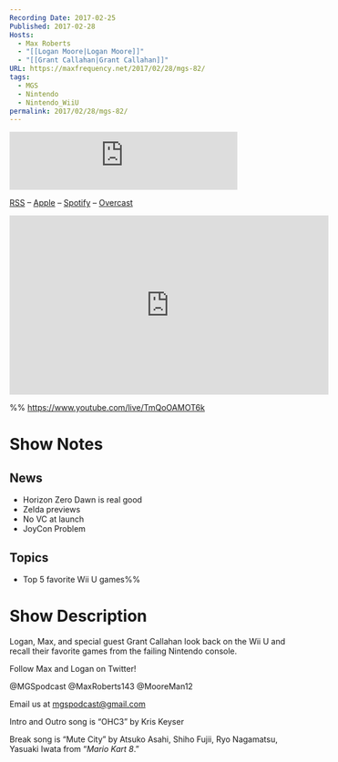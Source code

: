 ```yaml
---
Recording Date: 2017-02-25
Published: 2017-02-28
Hosts:
  - Max Roberts
  - "[[Logan Moore|Logan Moore]]"
  - "[[Grant Callahan|Grant Callahan]]"
URL: https://maxfrequency.net/2017/02/28/mgs-82/
tags:
  - MGS
  - Nintendo
  - Nintendo_WiiU
permalink: 2017/02/28/mgs-82/
---
```

<iframe src="https://podcasters.spotify.com/pod/show/millennialgamingspeak/embed/episodes/Episode-82-The-Death-of-the-Wii-U-e1adhvs/a-a6ts45m" height="102px" width="400px" frameborder="0" scrolling="no"></iframe>

[RSS](https://anchor.fm/s/74aa3858/podcast/rss) – [Apple](https://podcasts.apple.com/us/podcast/episode-3-gdc-wrap-up/id1000915981?i=1000542222515) – [Spotify](https://open.spotify.com/episode/7wePXT4Bt22LWifVLx3n8y) – [Overcast](https://overcast.fm/+EtIgeWxEU)

<div class=iframe-container>
<iframe width="560" height="315" src="https://www.youtube-nocookie.com/embed/TmQoOAMOT6k?si=G6gdhDk9oMA7mBqv" title="YouTube video player" frameborder="0" allow="accelerometer; autoplay; clipboard-write; encrypted-media; gyroscope; picture-in-picture; web-share" allowfullscreen></iframe>
</div>

%%
https://www.youtube.com/live/TmQoOAMOT6k

# Show Notes

## News

- Horizon Zero Dawn is real good
- Zelda previews
- No VC at launch
- JoyCon Problem
## Topics

- Top 5 favorite Wii U games%%
# Show Description

Logan, Max, and special guest Grant Callahan look back on the Wii U and recall their favorite games from the failing Nintendo console.

Follow Max and Logan on Twitter!

@MGSpodcast
@MaxRoberts143
@MooreMan12

Email us at mgspodcast@gmail.com

Intro and Outro song is “OHC3” by Kris Keyser

Break song is “Mute City” by Atsuko Asahi, Shiho Fujii, Ryo Nagamatsu, Yasuaki Iwata from “*Mario Kart 8*.”